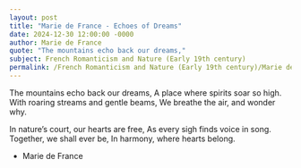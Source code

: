 ```yaml
---
layout: post
title: "Marie de France - Echoes of Dreams"
date: 2024-12-30 12:00:00 -0000
author: Marie de France
quote: "The mountains echo back our dreams,"
subject: French Romanticism and Nature (Early 19th century)
permalink: /French Romanticism and Nature (Early 19th century)/Marie de France/Marie de France - Echoes of Dreams
---
```


The mountains echo back our dreams,
A place where spirits soar so high.
With roaring streams and gentle beams,
We breathe the air, and wonder why.

In nature’s court, our hearts are free,
As every sigh finds voice in song.
Together, we shall ever be,
In harmony, where hearts belong.

- Marie de France
